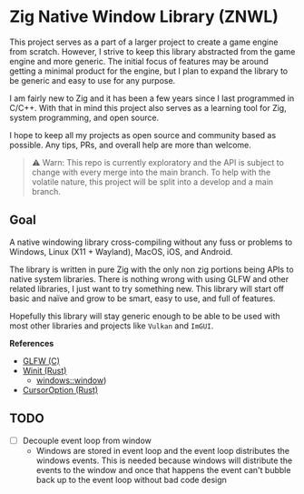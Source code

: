 # Zig Native Window Library (ZNWL)

This project serves as a part of a larger project to create a game engine from scratch. However, I strive to keep this library abstracted from the game engine and more generic. The initial focus of features may be around getting a minimal product for the engine, but I plan to expand the library to be generic and easy to use for any purpose.

I am fairly new to Zig and it has been a few years since I last programmed in C/C++. With that in mind this project also serves as a learning tool for Zig, system programming, and open source.

I hope to keep all my projects as open source and community based as possible. Any tips, PRs, and overall help are more than welcome.

> ⚠️ Warn: This repo is currently exploratory and the API is subject to change with every merge into the main branch. To help with the volatile nature, this project will be split into a develop and a main branch.

## Goal

A native windowing library cross-compiling without any fuss or problems to Windows, Linux (X11 + Wayland), MacOS, iOS, and Android.

The library is written in pure Zig with the only non zig portions being APIs to native system libraries. There is nothing wrong with using GLFW and other related libraries, I just want to try something new. This library will start off basic and naïve and grow to be smart, easy to use, and full of features.

Hopefully this library will stay generic enough to be able to be used with most other libraries and projects like `Vulkan` and `ImGUI`.

**References**

- [GLFW (C)](https://www.glfw.org/docs/3.3/window_guide.html)
- [Winit (Rust)](https://github.com/rust-windowing/winit)
  - [windows::window](https://github.com/rust-windowing/winit/blob/4cd6877e8e19e7e1ba957a409394dca1af4afcdd/src/platform_impl/windows/window.rs#L432))
- [CursorOption (Rust)](https://docs.rs/cursor-icon/latest/cursor_icon/)


## TODO

- [ ] Decouple event loop from window
  - Windows are stored in event loop and the event loop distributes the windows events. This is needed because windows will distribute the events to the window and once that happens the event can't bubble back up to the event loop without bad code design
